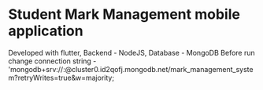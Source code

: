 # Student Mark Management mobile application
 Developed with flutter, Backend - NodeJS, Database - MongoDB
 Before run change connection string - 'mongodb+srv://<Username>:<Password>@cluster0.id2qofj.mongodb.net/mark_management_system?retryWrites=true&w=majority;
